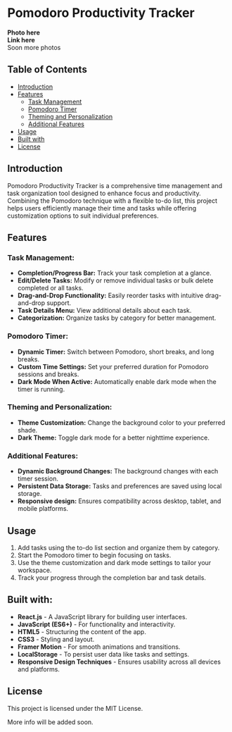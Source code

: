 # Pomodoro Productivity Tracker

**Photo here**  
**Link here**  
Soon more photos

## Table of Contents
- [Introduction](#introduction)
- [Features](#features)
  - [Task Management](#task-management)
  - [Pomodoro Timer](#pomodoro-timer)
  - [Theming and Personalization](#theming-and-personalization)
  - [Additional Features](#additional-features)
- [Usage](#usage)
- [Built with](#built-with)
- [License](#license)

## Introduction
Pomodoro Productivity Tracker is a comprehensive time management and task organization tool designed to enhance focus and productivity. Combining the Pomodoro technique with a flexible to-do list, this project helps users efficiently manage their time and tasks while offering customization options to suit individual preferences.

## Features

### Task Management:
- **Completion/Progress Bar:** Track your task completion at a glance.
- **Edit/Delete Tasks:** Modify or remove individual tasks or bulk delete completed or all tasks.
- **Drag-and-Drop Functionality:** Easily reorder tasks with intuitive drag-and-drop support.
- **Task Details Menu:** View additional details about each task.
- **Categorization:** Organize tasks by category for better management.

### Pomodoro Timer:
- **Dynamic Timer:** Switch between Pomodoro, short breaks, and long breaks.
- **Custom Time Settings:** Set your preferred duration for Pomodoro sessions and breaks.
- **Dark Mode When Active:** Automatically enable dark mode when the timer is running.

### Theming and Personalization:
- **Theme Customization:** Change the background color to your preferred shade.
- **Dark Theme:** Toggle dark mode for a better nighttime experience.

### Additional Features:
- **Dynamic Background Changes:** The background changes with each timer session.
- **Persistent Data Storage:** Tasks and preferences are saved using local storage.
- **Responsive design:** Ensures compatibility across desktop, tablet, and mobile platforms.

## Usage
1. Add tasks using the to-do list section and organize them by category.
2. Start the Pomodoro timer to begin focusing on tasks.
3. Use the theme customization and dark mode settings to tailor your workspace.
4. Track your progress through the completion bar and task details.

## Built with:
- **React.js** - A JavaScript library for building user interfaces.
- **JavaScript (ES6+)** - For functionality and interactivity.
- **HTML5** - Structuring the content of the app.
- **CSS3** - Styling and layout.
- **Framer Motion** - For smooth animations and transitions.
- **LocalStorage** - To persist user data like tasks and settings.
- **Responsive Design Techniques** - Ensures usability across all devices and platforms.

## License
This project is licensed under the MIT License.

More info will be added soon.

